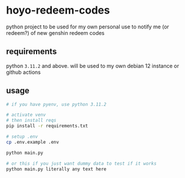 # hoyo-redeem-codes

python project to be used for my own personal use to notify me (or redeem?) of new genshin redeem codes


## requirements

python `3.11.2` and above. will be used to my own debian 12 instance or github actions


## usage

```bash
# if you have pyenv, use python 3.11.2

# activate venv
# then install reqs
pip install -r requirements.txt

# setup .env
cp .env.example .env

python main.py

# or this if you just want dummy data to test if it works
python main.py literally any text here
```